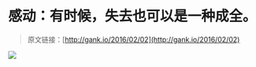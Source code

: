 # 感动：有时候，失去也可以是一种成全。

> 原文链接：[http://gank.io/2016/02/02](http://gank.io/2016/02/02)

![](http://ww1.sinaimg.cn/large/7a8aed7bgw1f0k66sk2qbj20rs130wqf.jpg)

